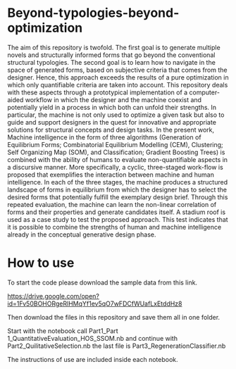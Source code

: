 # Beyond-typologies-beyond-optimization
The aim of this repository is twofold. The first goal is to generate multiple novels and structurally informed forms that go beyond the conventional structural typologies. The second goal is to learn how to navigate in the space of generated forms, based on subjective criteria that comes from the designer. Hence, this approach exceeds the results of a pure optimization in which only quantifiable criteria are taken into account.    This repository deals with these aspects through a prototypical implementation of a computer-aided workflow in which the designer and the machine coexist and potentially yield in a process in which both can unfold their strengths. In particular, the machine is not only used to optimize a given task but also to guide and support designers in the quest for innovative and appropriate solutions for structural concepts and design tasks.   In the present work, Machine intelligence in the form of three algorithms (Generation of Equilibrium Forms; Combinatorial Equilibrium Modelling (CEM), Clustering; Self Organizing Map (SOM), and Classification; Gradient Boosting Trees) is combined with the ability of humans to evaluate non-quantifiable aspects in a discursive manner. More specifically, a cyclic, three-staged work-flow is proposed that exemplifies the interaction between machine and human intelligence. In each of the three stages, the machine produces a structured landscape of forms in equilibrium from which the designer has to select the desired forms that potentially fulfill the exemplary design brief. Through this repeated evaluation, the machine can learn the non-linear correlation of forms and their properties and generate candidates itself. A stadium roof is used as a case study to test the proposed approach. This test indicates that it is possible to combine the strengths of human and machine intelligence already in the conceptual generative design phase. 

# How to use

To start the code please download the sample data from this link. 

https://drive.google.com/open?id=1Fv50BOHORgeRlHMqYf1ev5qO7wFDCfWUafLxEtddHz8

Then download the files in this repository and save them all in one folder.

Start with the notebook call Part1_Part 1_QuantitativeEvaluation_HOS_SSOM.nb and continue with Part2_QuilitativeSelection.nb the last file is Part3_RegenerationClassifier.nb

The instructions of use are included inside each notebook.
